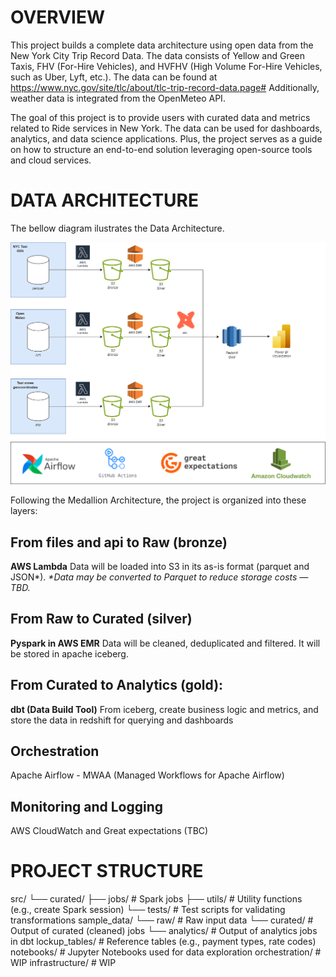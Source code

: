 # OVERVIEW
This project builds a complete data architecture using open data from the New York City Trip Record Data. The data consists of Yellow and Green Taxis, FHV (For-Hire Vehicles), and HVFHV (High Volume For-Hire Vehicles, such as Uber, Lyft, etc.). The data can be found at https://www.nyc.gov/site/tlc/about/tlc-trip-record-data.page#
Additionally, weather data is integrated from the OpenMeteo API.

The goal of this project is to provide users with curated data and metrics related to Ride services in New York. The data can be used for dashboards, analytics, and data science applications.
Plus, the project serves as a guide on how to structure an end-to-end solution leveraging open-source tools and cloud services.

# DATA ARCHITECTURE

The bellow diagram ilustrates the Data Architecture.

![Project Structure](architecture_diagram.png)

Following the Medallion Architecture, the project is organized into these layers:

## From files and api to Raw (bronze)
**AWS Lambda**
Data will be loaded into S3 in its as-is format (parquet and JSON*).
_*Data may be converted to Parquet to reduce storage costs — TBD._

## From Raw to Curated (silver)
**Pyspark in AWS EMR**
Data will be cleaned, deduplicated and filtered. It will be stored in apache iceberg.

## From Curated to Analytics (gold): 
**dbt (Data Build Tool)**
From iceberg, create business logic and metrics, and store the data in redshift for querying and dashboards

## Orchestration
Apache Airflow - MWAA (Managed Workflows for Apache Airflow)

## Monitoring and Logging
AWS CloudWatch and Great expectations (TBC)

# PROJECT STRUCTURE

src/
 └── curated/
     ├── jobs/        # Spark jobs
     ├── utils/       # Utility functions (e.g., create Spark session)
     └── tests/       # Test scripts for validating transformations
sample_data/
 └── raw/             # Raw input data
 └── curated/         # Output of curated (cleaned) jobs
 └── analytics/       # Output of analytics jobs in dbt
lockup_tables/        # Reference tables (e.g., payment types, rate codes)
notebooks/            # Jupyter Notebooks used for data exploration
orchestration/        # WIP
infrastructure/       # WIP